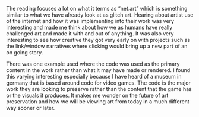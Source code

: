 The reading focuses a lot on what it terms as “net.art” which is  something similar to what we have already look at as glitch art. Hearing about artist use of the internet and how it was implementing into their work was very interesting and made me think about how we as humans have really challenged art and made it with and out of anything. It was also very interesting to see how creative they got very early on with projects such as the link/window narratives where clicking would bring up a new part of an on going story.

There was one example used where the code was used as the primary content in the work rather than what it may have made or rendered. I found this varying interesting especially because I have heard of a museum in germany that is based around code for video games. The code is the major work they are looking to preserve rather than the content that the game has or the visuals it produces. It makes me wonder on the future of art preservation and how we will be viewing art from today in a much different way sooner or later.
